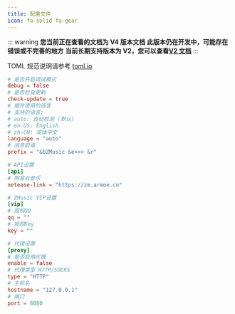 ```yaml
---
title: 配置文件
icon: fa-solid fa-gear
---
```


::: warning
**您当前正在查看的文档为 V4 版本文档**
**此版本仍在开发中，可能存在错误或不完善的地方**
**当前长期支持版本为 V2，您可以查看[V2 文档](/v2/README.md)**
:::

TOML 规范说明请参考 [toml.io](https://toml.io/cn/)

```toml
# 是否开启调试模式
debug = false
# 是否检查更新
check-update = true
# 插件使用的语言
# 支持的语言:
# auto: 自动检测 (默认)
# en-US: English
# zh-CN: 简体中文
language = "auto"
# 消息前缀
prefix = "&bZMusic &e>>> &r"

# API设置
[api]
# 网易云音乐
netease-link = "https://zm.armoe.cn"

# ZMusic VIP设置
[vip]
# 授权QQ
qq = ""
# 授权Key
key = ""

# 代理设置
[proxy]
# 是否启用代理
enable = false
# 代理类型 HTTP/SOCKS
type = "HTTP"
# 主机名
hostname = "127.0.0.1"
# 端口
port = 8080
```

